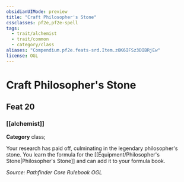 ```yaml
---
obsidianUIMode: preview
title: "Craft Philosopher's Stone"
cssclasses: pf2e,pf2e-spell
tags:
  - trait/alchemist
  - trait/common
  - category/class
aliases: "Compendium.pf2e.feats-srd.Item.zOK6IFSz3DIBRjEw"
license: OGL
---
```

# Craft Philosopher's Stone
## Feat 20
### [[alchemist]]

**Category** class; 




Your research has paid off, culminating in the legendary philosopher's stone. You learn the formula for the [[Equipment/Philosopher's Stone|Philosopher's Stone]] and can add it to your formula book.

*Source: Pathfinder Core Rulebook*
*OGL*